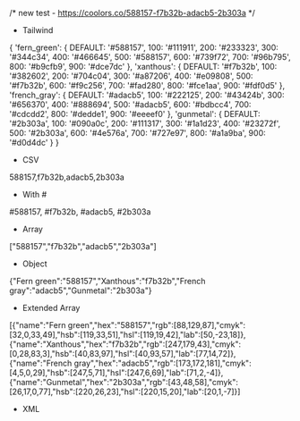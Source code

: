 
/* new test - https://coolors.co/588157-f7b32b-adacb5-2b303a */

- Tailwind

{ 'fern_green': { DEFAULT: '#588157', 100: '#111911', 200: '#233323', 300: '#344c34', 400: '#466645', 500: '#588157', 600: '#739f72', 700: '#96b795', 800: '#b9cfb9', 900: '#dce7dc' }, 'xanthous': { DEFAULT: '#f7b32b', 100: '#382602', 200: '#704c04', 300: '#a87206', 400: '#e09808', 500: '#f7b32b', 600: '#f9c256', 700: '#fad280', 800: '#fce1aa', 900: '#fdf0d5' }, 'french_gray': { DEFAULT: '#adacb5', 100: '#222125', 200: '#43424b', 300: '#656370', 400: '#888694', 500: '#adacb5', 600: '#bdbcc4', 700: '#cdcdd2', 800: '#dedde1', 900: '#eeeef0' }, 'gunmetal': { DEFAULT: '#2b303a', 100: '#090a0c', 200: '#111317', 300: '#1a1d23', 400: '#23272f', 500: '#2b303a', 600: '#4e576a', 700: '#727e97', 800: '#a1a9ba', 900: '#d0d4dc' } }

- CSV

588157,f7b32b,adacb5,2b303a

- With #

#588157, #f7b32b, #adacb5, #2b303a

- Array

["588157","f7b32b","adacb5","2b303a"]

- Object

{"Fern green":"588157","Xanthous":"f7b32b","French gray":"adacb5","Gunmetal":"2b303a"}

- Extended Array

[{"name":"Fern green","hex":"588157","rgb":[88,129,87],"cmyk":[32,0,33,49],"hsb":[119,33,51],"hsl":[119,19,42],"lab":[50,-23,18]},{"name":"Xanthous","hex":"f7b32b","rgb":[247,179,43],"cmyk":[0,28,83,3],"hsb":[40,83,97],"hsl":[40,93,57],"lab":[77,14,72]},{"name":"French gray","hex":"adacb5","rgb":[173,172,181],"cmyk":[4,5,0,29],"hsb":[247,5,71],"hsl":[247,6,69],"lab":[71,2,-4]},{"name":"Gunmetal","hex":"2b303a","rgb":[43,48,58],"cmyk":[26,17,0,77],"hsb":[220,26,23],"hsl":[220,15,20],"lab":[20,1,-7]}]

- XML

<palette>
  <color name="Fern green" hex="588157" r="88" g="129" b="87" />
  <color name="Xanthous" hex="f7b32b" r="247" g="179" b="43" />
  <color name="French gray" hex="adacb5" r="173" g="172" b="181" />
  <color name="Gunmetal" hex="2b303a" r="43" g="48" b="58" />
</palette>
